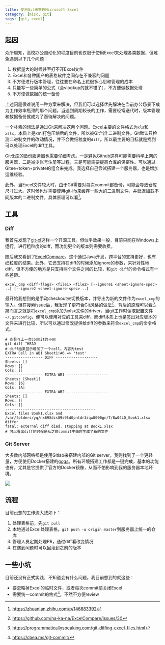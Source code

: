 ```yaml
---
title: 使用Git来管理Microsoft Excel
category: [misc, git]
tags: [git, excel]
---
```


## 起因

众所周知，高校办公自动化的程度目前也仅限于使用Excel来处理各类数据，但难免遇到以下几个问题：

1. 数据量大的时候甚至打不开Excel文件
2. Excel和各种国产的表格软件之间存在不兼容的问题
3. 不方便进行版本管理，往往要在命名上花很多心思和管理的成本
4. 只能写一些简单的公式（会vlookup的就不错了），不方便做数据处理
5. 不方便做数据的统一备份

上述问题很难说用一种方案来解决，但我们可以选择优先解决在当前办公场景下成为工作效率瓶颈的那个问题。当遇到周期较长的工作，需要经常迭代时，版本管理和数据备份就成为了亟待解决的问题。

一个朴素的想法是通过Git来解决这两个问题。Excel主要的文件格式为`xls`和`xslx`，本质上是xml打包压缩后的文件，所以被Git当作二进制文件。Git默认只检测二进制文件的改动情况，并不会做细粒度的`diff`。所以最主要的目标就是找到可以处理Excel的diff工具。

Git仓库的备份服务器也需要仔细考虑。一是避免Github这样可能需要科学上网的服务器，二是减少账号注册等过程，三是可能需要提高仓库的保密性。可以通过Gitee+token+private的组合来完成。我选择自己尝试搭建一个服务器，也是增加运维经验。

此外，当Excel文件较大时，由于Git需要对每次commit都备份，可能会导致仓库尺寸过大。这时候也许需要使用[git-lfs](https://github.com/xlwings/git-xl)来缓存一些大的二进制文件，并延迟加载不同版本的二进制文件，具体原理可以看[^git-lfs]。

## 工具

### Diff

我首先发现了[git-xl](https://github.com/xlwings/git-xl)这样一个开源工具。但似乎效果一般，目前只能在Windows上运行，进行粗粒度的diff，而功能更全的版本则需要收费。

随后我又看到了[ExcelCompare](https://github.com/na-ka-na/ExcelCompare)。这个通过Java开发，跨平台的支持更好，也有细粒度的结果。此外，它还支持在diff的时候添加ignore的参数，来针对性地diff。但不方便的地方是只支持两个文件之间的比较，和`git diff`的命令格式有一些差距。

```console
excel_cmp <diff-flags> <file1> <file2> [--ignore1 <sheet-ignore-spec> ..] [--ignore2 <sheet-ignore-spec> ..]
```

最开始我想到的是手动checkout来切换版本，并导出为新的文件作为`excel_cmp`的输入。但在搜索issue后，我发现了更符合Git风格的做法[^issue]，背后的原理可以看[^git-diff]。简而言之就是将`excel_cmp`添加为xlsx文件的driver，当git工作时读取配置文件`~/.gitconfig`，便可以使用对应的工具来diff。而diff本质上也是签出对应版本的文件来进行比较，所以可以通过修改提供给diff的参数来符合`excel_cmp`的命令格式。

```console
# 查看与上一次commit的不同
git diff ^HEAD
# diff结果显示增加了一个cell，内容为test
EXTRA Cell in WB1 Sheet1!A6 => 'test'
----------------- DIFF -------------------
Sheets: []
Rows: []
Cols: []
----------------- EXTRA WB1 -------------------
Sheets: [Sheet1]
Rows: [6]
Cols: [A]
----------------- EXTRA WB2 -------------------
Sheets: []
Rows: []
Cols: []
-----------------------------------------
Excel files Book1.xlsx and /var/folders/yq/nx698dzs09s9td0pntdr3zqw0000gn/T/Bw04LD_Book1.xlsx differ
fatal: external diff died, stopping at Book1.xlsx
# 可以看出diff的时候是从之前commit中临时生成了新的文件
```

### Git Server

大多数内部网络都是使用Gitlab来搭建内部的Git server，我则找到了一个更轻量，方便使用Docker搭建的[gogs](https://github.com/gogs/gogs)。所有环境搭建工作都是一键完成，基本的功能也有。尤其是它提供了官方的Docker镜像，从而不怕影响到我的服务器本地环境。

![](https://s2.loli.net/2022/05/29/5SzPt1WNbvJRkTp.png)

## 流程

目前设想的工作流大致如下：

1. 处理表格前，先`git pull`
2. 本地通过Excel处理表格，`git push -u origin master`到服务器上统一的仓库
3. 管理人员定期处理PR，通过diff看改变情况
4. 在遇到问题时可以回滚到之前的版本

## 一些小坑

目前还没有正式实践，不知道会有什么问题，我目前想到的就这些：

* 要忽略掉Excel的临时文件，或者每次commit前关闭Excel
* 需要统一commit的格式[^commit]，不然不方便review

[^git-lfs]: https://zhuanlan.zhihu.com/p/146683392
[^issue]: https://github.com/na-ka-na/ExcelCompare/issues/30
[^git-diff]: https://programmaticallyspeaking.com/git-diffing-excel-files.html
[^commit]: https://cbea.ms/git-commit/
